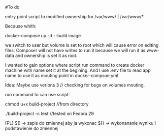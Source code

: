 #To do 

entry point script to modified ownership for /var/www/ | /var/www/*

Because whith:

 docker-compose up -d --build image 

we switch to user but volume is set to root which will cause error
on editing files. Composer will not have writes to run it because 
we will run it as www-data and ownership is set it as root.

I wanted to gain options where script run command to create docker
machine with name set it at the begining. And I use .env file to read
app name to use it as mouting point in docker-compsoe.yml



Idea: Maybe use verions 3 // checking for bugs on volumes mouting.








run command to can use script:

chmod u+x build-project		//from directory

./build-project -c test		//tested on Fedora 29

[PL]
$() -> zapis do zmiennej aby ja wykonac
${} -> wykonananie wyniku i podstawienie do zmiennej 
